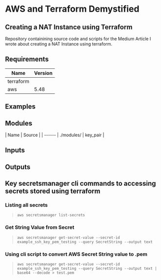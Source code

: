 # AWS and Terraform Demystified
## Creating a NAT Instance using Terraform

Repository containining source code and scripts for the Medium Article I wrote about creating a NAT Instance using terraform.

## Requirements

| Name         | Version       |
| ---          |  --           |
| terraform    |               |
| aws          | 5.48          |

## Examples



## Modules

| Name          | Source      |
| ------        | ./modules/
| key_pair      |




## Inputs

## Outputs

## Key secretsmanager cli commands to accessing secrets stored using terraform

### Listing all secrets

>`aws secretsmanager list-secrets`

### Get String Value from Secret

>`aws secretsmanager get-secret-value --secret-id example_ssh_key_pem_testing --query SecretString --output text`

### Using cli script to convert AWS Secret String value to .pem

>`aws secretsmanager get-secret-value --secret-id example_ssh_key_pem_testing --query SecretString --output text | base64 --decode > test.pem`